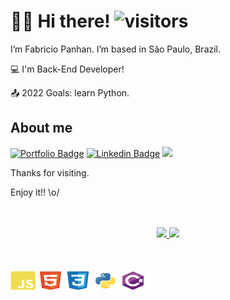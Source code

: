 <!--
**fpanhan/fpanhan** is a ✨ _special_ ✨ repository because its `README.md` (this file) appears on your GitHub profile.


Here are some ideas to get you started:

- 🔭 I’m currently working on ...
- 🌱 I’m currently learning ...
- 👯 I’m looking to collaborate on ...
- 🤔 I’m looking for help with ...
- 💬 Ask me about ...
- 📫 How to reach me: ...
- 😄 Pronouns: ...
- ⚡ Fun fact: ...
-->
# 🙋‍♂️ Hi there! ![visitors](https://img.shields.io/badge/dynamic/json?color=informational&label=visitor&query=value&url=https%3A%2F%2Fapi.countapi.xyz%2Fhit%2Ffpanhan.fpanhan%2Freadme)

I’m Fabricio Panhan. I’m based in São Paulo, Brazil.

:computer: I'm Back-End Developer!

:outbox_tray: 2022 Goals: learn Python.

## About me

[![Portfolio Badge](http://img.shields.io/badge/event_horizon-check_out_my_portfolio%21-orange?style=for-the-badge&logo=google-chrome&logoColor=white)](https://fpanhan.com.br/)
[![Linkedin Badge](https://img.shields.io/badge/fpanhan-let%27s%20connect%21-blue?style=for-the-badge&logo=linkedin)](https://www.linkedin.com/in/fpanhan/) <a href = "mailto:fabricio.panhan@gmail.com"><img src="https://img.shields.io/badge/-Gmail-%23333?style=for-the-badge&logo=gmail&logoColor=white" target="_blank"></a>

Thanks for visiting.

Enjoy it!! \o/

<div align="center"><br/>&nbsp;<br/>
  <a href="https://github.com/fpanhan">
  <img height="180em" src="https://github-readme-stats.vercel.app/api?username=fpanhan&show_icons=true&theme=dracula&include_all_commits=true&count_private=true"/>
  <img height="180em" src="https://github-readme-stats.vercel.app/api/top-langs/?username=fpanhan&layout=compact&langs_count=7&theme=dracula"/>
  </a>
  <br/>&nbsp;<br/>
</div>

<div style="display: inline_block"><br/>&nbsp;<br/>
  <img align="center" alt="fpanhan-Js" height="30" width="40" src="https://raw.githubusercontent.com/devicons/devicon/master/icons/javascript/javascript-plain.svg">
  <img align="center" alt="fpanhan-HTML" height="30" width="40" src="https://raw.githubusercontent.com/devicons/devicon/master/icons/html5/html5-original.svg">
  <img align="center" alt="fpanhan-CSS" height="30" width="40" src="https://raw.githubusercontent.com/devicons/devicon/master/icons/css3/css3-original.svg">
  <img align="center" alt="fpanhan-Python" height="30" width="40" src="https://raw.githubusercontent.com/devicons/devicon/master/icons/python/python-original.svg">
  <img align="center" alt="fpanhan-Csharp" height="30" width="40" src="https://raw.githubusercontent.com/devicons/devicon/master/icons/csharp/csharp-original.svg">
</div>

